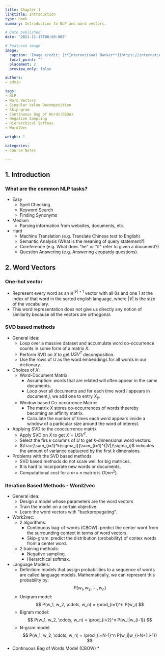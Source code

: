 ```yaml
---
title: Chapter 1
linktitle: Introduction
type: book
summary: Introduction to NLP and word vectors.

# Date published
date: "2021-11-17T00:00:00Z"

# Featured image
image:
  caption: 'Image credit: [**International Banker**](https://internationalbanker.com/technology/how-the-financial-industry-is-using-natural-language-processing/)'
  focal_point: ""
  placement: 2
  preview_only: false

authors:
- admin

tags:
- NLP
- Word Vectors
- Singular Value Decomposition
- Skip-gram
- Continuous Bag of Words(CBOW)
- Negative Sampling
- Hierarchical Softmax
- Word2Vec

weight: 1

categories:
- Course Notes

---
```

## 1. Introduction

### What are the common NLP tasks?

* Easy
  * Spell Checking
  * Keyword Search
  * Finding Synonyms
* Medium
  * Parsing information from websites, documents, etc.
* Hard
  * Machine Translation (e.g. Translate Chinese text to English)
  * Semantic Analysis (What is the meaning of query statement?)
  * Coreference (e.g. What does "he" or "it" refer to given a document?)
  * Question Answering (e.g. Answering Jeopardy questions).

## 2. Word Vectors

### One-hot vector

* Represent every word as an $\mathbb{R}^{|V|\times1}$ vector with all 0s and one 1 at the index of that word in the sorted english language, where $|V|$ is the size of the vocabulary.
* This word representation does not give us directly any notion of similarity because all the vectors are orthogonal.

### SVD based methods

* General idea:
  * Loop over a massive dataset and accumulate word co-occurrence counts in some form of a matrix $X$.
  * Perform SVD on $X$ to get $USV^T$ decomposition.
  * Use the rows of $U$ as the word embeddings for all words in our dictionary.
* Choices of $X$:
  * Word-Document Matrix: 
    * Assumption: words that are related will often appear in the same documents.
    * Loop over all documents and for each time word $i$ appears in document $j$, we add one to entry $X_{ij}$.
  * Window based Co-occurrence Matrix:
    * The matrix $X$ stores co-occurrences of words theereby becoming an affinity matrix.
    * Calculate the number of times each word appears inside a window of a particular size around the word of interest.
* Applying SVD to the cooccurrence matrix
  * Apply SVD on $X$ to get $X=USV^T$.
  * Select the firs $k$ columns of $U$ to get $k$-dimensional word vectors.
  * $\frac{\sum_{i=1}^k\sigma_i}{\sum_{i=1}^{|V|}\sigma_i}$ indicates the amount of variance captuered by the first $k$ dimensions.
* Problems with the SVD based methods
  * SVD based methods do not scale well for big matrices.
  * It is hard to incorporate new words or documents.
  * Computational cost for a $m\times n$ matrix is $O(mn^2)$.

### Iteration Based Methods - Word2vec

* General idea:
  * Design a model whose parameters are the word vectors
  * Train the model on a certain objective.
  * Learn the word vectors with "backpropagating".
* Work2vec:
  * 2 algorithms:
    * Continuous bag-of-words (CBOW): predict the center word from the surrounding context in terms of word vectors.
    * Skip-gram: predict the distribution (probability) of contex words from a center word.
  * 2 training methods:
    * Negative sampling.
    * Hierarchical softmax.
* Language Models:
  * Definition: models that assign probabilities to a sequence of words are called language models. Mathematically, we can represent this probability by:
  $$
    P(w_1, w_2, \cdots, w_n)
  $$
  * Unigram model:
  $$
    P(w_1, w_2, \cdots, w_n) = \prod_{i=1}^n P(w_i)
  $$
  * Bigram model:
  $$
    P(w_1, w_2, \cdots, w_n) = \prod_{i=2}^n P(w_i|w_{i-1})
  $$
  * N-gram model:
  $$
    P(w_1, w_2, \cdots, w_n) = \prod_{i=N-1}^n P(w_i|w_{i-N+1:i-1})
  $$
* Continuous Bag of Words Model (CBOW)
  * 